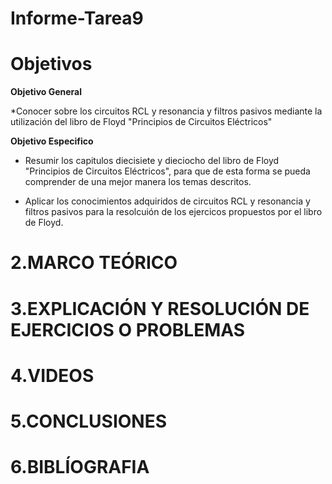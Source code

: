 # Informe-Tarea9
# **Objetivos**
**Objetivo General**

*Conocer sobre los circuitos RCL y resonancia y filtros pasivos mediante la utilización del libro de Floyd "Principios de Circuitos Eléctricos"

**Objetivo Especifico**

* Resumir los capitulos diecisiete y dieciocho del libro de Floyd "Principios de Circuitos Eléctricos", para que de esta forma se pueda comprender de una mejor manera los temas descritos.

* Aplicar los conocimientos adquiridos de circuitos RCL y resonancia y filtros pasivos para la resolcuión de los ejercicos propuestos por el libro de Floyd.


# **2.MARCO TEÓRICO**


# **3.EXPLICACIÓN Y RESOLUCIÓN DE EJERCICIOS O PROBLEMAS**





# **4.VIDEOS**


# **5.CONCLUSIONES**

# **6.BIBLÍOGRAFIA**
